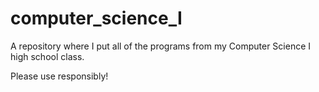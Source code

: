 # computer_science_I

A repository where I put all of the programs from my Computer Science I high school class.

Please use responsibly!
